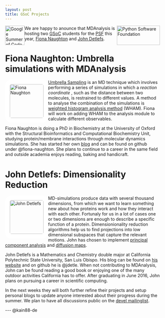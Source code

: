 ```yaml
---
layout: post
title: GSoC Projects
---
```


<p>
<img
src="https://www.python.org/static/img/python-logo.png"
title="Python Software Foundation" alt="Python Software Foundation"
style="float: right; width: 10em; height: 4.5em;" />

<img
src="https://developers.google.com/open-source/gsoc/images/gsoc2016-sun-373x373.png"
title="Google Summer of Code 2016" alt="Google Summer of Code 2016"
style="float: left; width: 4.5em; height: 4.5em; " />
</p>

We are happy to anounce that MDAnalysis is hosting two [GSoC][gsoc] students for
the [PSF][psf] this year, [Fiona Naughton][fiona-gsoc] and
[John Detlefs][john-gsoc].

# Fiona Naughton: Umbrella simulations with MDAnalysis

<img
src="https://avatars1.githubusercontent.com/u/10507372?v=3&s=460"
title="Fiona Naughton" alt="Fiona Naughton"
style="float: left; width: 110px; height: 110px; border-radius: 20px; border: 15px solid white" />

[Umbrella Sampling][us] is an MD technique which involves performing a series of
simulations in which a *reaction coordinate* , such as the distance between two
molecules, is restrained to different values. A method to analyse the
combination of the simulations is [weighted histogram analysis method][wham]
(WHAM). Fiona will work on adding WHAM to the analysis module to calculate
different observables.

Fiona Naughton is doing a PhD in Biochemistry at the University of Oxford with
the Structural Bioinformatics and Computational Biochemistry Unit, studying
protein/membrane interactions through molecular dynamics simulations. She has
started her own [blog][fiona-blog] and can be found on github under
@fiona-naughton. She plans to continue to a career in the same field and outside
academia enjoys reading, baking and handicraft.

# John Detlefs: Dimensionality Reduction

<img
src="https://avatars1.githubusercontent.com/u/10944582?v=3&s=460"
title="John Detlefs" alt="John Detlefs"
style="float: left; width: 110px; height: 110px; border-radius: 20px; border: 15px solid white" />

MD-simulations produce data with several thousand dimensions, from which we want
to learn something new about how proteins work and how they interact with each
other. Fortunaly for us in a lot of cases one or two dimensions are enough to
describe a specific function of a protein. Dimensionionality reduction
algorithms help us to find projections into low dimensional subspaces that
capture the relevant motions. John has chosen to implement
[principal component analysis][pca] and [diffusion maps][dm].

John Detlefs is a Mathematics and Chemistry double major at California
Polytechnic State University, San Luis Obispo. His blog can be found on
[his website][john-blog] and on github he is @jdetle. When not contributing to
MDAnalysis, John can be found reading a good book or enjoying one of the many
outdoor activities California has to offer. After graduating in June 2016, John
plans on pursuing a career in scientific computing.

In the next weeks they will both further refine their projects and setup
personal blogs to update anyone interested about their progress during the
summer. We plan to have all discussions public on the
[devel mailinglist][devel].

--- @kain88-de

[pca]: https://en.wikipedia.org/wiki/Principal_component_analysis
[dm]: https://en.wikipedia.org/wiki/Diffusion_map
[john-blog]: http://www.jdetle.com/blog.html
[fiona-blog]: http://fiona-naughton.github.io/blog/
[devel]: {{site.author.email}}
[us]: https://en.wikipedia.org/wiki/Umbrella_sampling
[wham]: http://dx.doi.org/10.1002/jcc.540130812
[john-gsoc]: https://summerofcode.withgoogle.com/organizations/4890191244296192/#5875821348651008
[fiona-gsoc]: https://summerofcode.withgoogle.com/organizations/4890191244296192/#5634029508362240
[gsoc]: https://summerofcode.withgoogle.com
[psf]: https://www.python.org/psf/

